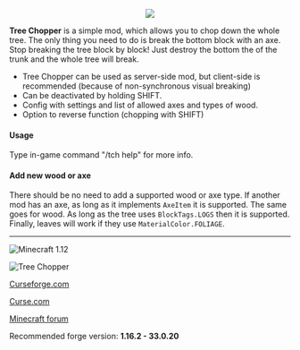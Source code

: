 <p align="center"><img src="http://i.imgur.com/WZrd5Ze.png"></p>

**Tree Chopper** is a simple mod, which allows you to chop down the whole tree. The only thing you need to do is break the bottom block with an axe. Stop breaking the tree block by block! Just destroy the bottom the of the trunk and the whole tree will break.

*   Tree Chopper can be used as server-side mod, but client-side is recommended (because of non-synchronous visual breaking)
*   Can be deactivated by holding SHIFT.
*   Config with settings and list of allowed axes and types of wood.
*   Option to reverse function (chopping with SHIFT)

#### Usage
Type in-game command "/tch help" for more info.

#### Add new wood or axe
There should be no need to add a supported wood or axe type. If another mod has an axe, as long as it implements `AxeItem` it is supported.
The same goes for wood. As long as the tree uses `BlockTags.LOGS` then it is supported.
Finally, leaves will work if they use `MaterialColor.FOLIAGE`.

---
![Minecraft 1.12](http://cf.way2muchnoise.eu/versions/250241.svg "Supported versions")

![Tree Chopper](http://cf.way2muchnoise.eu/full_250241_downloads.svg "Tree Chopper")

[Curseforge.com](https://minecraft.curseforge.com/projects/tree-chopper)

[Curse.com](https://mods.curse.com/mc-mods/minecraft/250241-tree-chopper)

[Minecraft forum](https://goo.gl/nyvWUE)

Recommended forge version: **1.16.2 - 33.0.20**